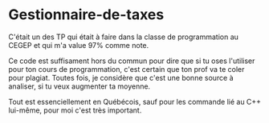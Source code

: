 # Gestionnaire-de-taxes
C'était un des TP qui était à faire dans la classe de programmation au CEGEP et qui m'a value 97% comme note.

Ce code est suffisament hors du commun pour dire que si tu oses l'utiliser pour ton cours de programmation, 
c'est certain que ton prof va te coler pour plagiat. Toutes fois, je considère que c'est une bonne source à analiser,
si tu veux augmenter ta moyenne.

Tout est essenciellement en Québécois, sauf pour les commande lié au C++ lui-même, pour moi c'est très important.
